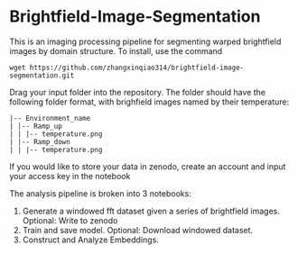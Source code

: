 # Brightfield-Image-Segmentation

This is an imaging processing pipeline for segmenting warped brightfield images by domain structure. 
To install, use the command 

```
wget https://github.com/zhangxinqiao314/brightfield-image-segmentation.git
```

Drag your input folder into the repository. The folder should have the following folder format, with brighfield images named by their temperature:
```
|-- Environment_name
| |-- Ramp_up
| | |-- temperature.png
| |-- Ramp_down
| | |-- temperature.png
```
If you would like to store your data in zenodo, create an account and input your access key in the notebook

The analysis pipeline is broken into 3 notebooks:

1. Generate a windowed fft dataset given a series of brightfield images. Optional: Write to zenodo
2. Train and save model. Optional: Download windowed dataset.
3. Construct and Analyze Embeddings.


